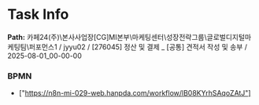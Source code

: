 # Task Info

**Path:** 카페24(주)\본사사업장\[CG]MI본부\마케팅센터\성장전략그룹\글로벌디지털마케팅팀\퍼포먼스1 / jyyu02 / [276045] 정산 및 결제 _ [공통] 견적서 작성 및 송부 / 2025-08-01_00-00-00

### BPMN
- ["https://n8n-mi-029-web.hanpda.com/workflow/lB08KYrhSAqoZAtJ"]

